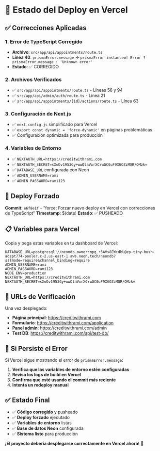 # 🚀 Estado del Deploy en Vercel

## ✅ Correcciones Aplicadas

### 1. Error de TypeScript Corregido
- **Archivo**: `src/app/api/appointments/route.ts`
- **Línea 40**: `prismaError.message` → `prismaError instanceof Error ? prismaError.message : 'Unknown error'`
- **Estado**: ✅ CORREGIDO

### 2. Archivos Verificados
- ✅ `src/app/api/appointments/route.ts` - Líneas 56 y 94
- ✅ `src/app/api/admin/auth/route.ts` - Línea 21
- ✅ `src/app/api/appointments/[id]/actions/route.ts` - Línea 63

### 3. Configuración de Next.js
- ✅ `next.config.js` simplificado para Vercel
- ✅ `export const dynamic = 'force-dynamic'` en páginas problemáticas
- ✅ Configuración optimizada para producción

### 4. Variables de Entorno
- ✅ `NEXTAUTH_URL=https://creditwithrami.com`
- ✅ `NEXTAUTH_SECRET=sXwDv1953Gy+wwQlaVxrXCrwGC0uF9XGOZzMQR/QMzk=`
- ✅ `DATABASE_URL` configurada con Neon
- ✅ `ADMIN_USERNAME=rami`
- ✅ `ADMIN_PASSWORD=rami123`

## 🔄 Deploy Forzado

**Commit**: `e6f8e1f` - "force: Forzar nuevo deploy en Vercel con correcciones de TypeScript"
**Timestamp**: $(date)
**Estado**: ✅ PUSHEADO

## 📋 Variables para Vercel

Copia y pega estas variables en tu dashboard de Vercel:

```env
DATABASE_URL=postgresql://neondb_owner:npg_r3AVs8EWcdbU@ep-tiny-bush-adzpt774-pooler.c-2.us-east-1.aws.neon.tech/neondb?sslmode=require&channel_binding=require
ADMIN_USERNAME=rami
ADMIN_PASSWORD=rami123
NODE_ENV=production
NEXTAUTH_URL=https://creditwithrami.com
NEXTAUTH_SECRET=sXwDv1953Gy+wwQlaVxrXCrwGC0uF9XGOZzMQR/QMzk=
```

## 🎯 URLs de Verificación

Una vez desplegado:
- **Página principal**: https://creditwithrami.com
- **Formulario**: https://creditwithrami.com/application
- **Panel admin**: https://creditwithrami.com/admin
- **Test DB**: https://creditwithrami.com/api/test-db/

## 🚨 Si Persiste el Error

Si Vercel sigue mostrando el error de `prismaError.message`:

1. **Verifica que las variables de entorno estén configuradas**
2. **Revisa los logs de build en Vercel**
3. **Confirma que esté usando el commit más reciente**
4. **Intenta un redeploy manual**

## ✅ Estado Final

- ✅ **Código corregido** y pusheado
- ✅ **Deploy forzado** ejecutado
- ✅ **Variables de entorno** listas
- ✅ **Base de datos Neon** configurada
- ✅ **Sistema listo** para producción

**¡El proyecto debería desplegarse correctamente en Vercel ahora!** 🚀
